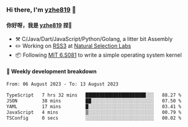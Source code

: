 ### Hi there, I'm [yzhe819](https://github.com/yzhe819) 👋

#### 你好呀，我是 [yzhe819](https://github.com/yzhe819) 捏👋

- :hammer_and_pick: C/Java/Dart/JavaScript/Python/Golang, a litter bit Assembly
- :pencil2: Working on [RSS3](https://github.com/NaturalSelectionLabs/RSS3) at [Natural Selection Labs](https://github.com/NaturalSelectionLabs)
- 📦 Following [MIT 6.S081](https://pdos.csail.mit.edu/6.S081/2020/) to write a simple operating system kernel



#### 📝 Weekly development breakdown

<!--START_SECTION:waka-->

```txt
From: 06 August 2023 - To: 13 August 2023

TypeScript   7 hrs 32 mins   ██████████████████████░░░   88.27 %
JSON         38 mins         ██░░░░░░░░░░░░░░░░░░░░░░░   07.50 %
YAML         17 mins         █░░░░░░░░░░░░░░░░░░░░░░░░   03.41 %
JavaScript   4 mins          ▒░░░░░░░░░░░░░░░░░░░░░░░░   00.79 %
TSConfig     0 secs          ░░░░░░░░░░░░░░░░░░░░░░░░░   00.02 %
```

<!--END_SECTION:waka-->




